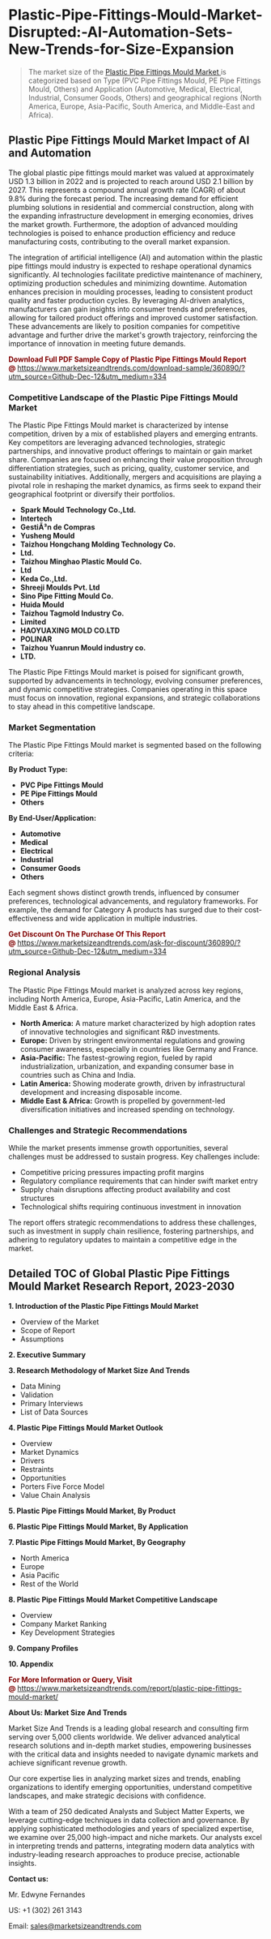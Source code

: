 <H1>Plastic-Pipe-Fittings-Mould-Market-Disrupted:-AI-Automation-Sets-New-Trends-for-Size-Expansion</H1><blockquote><p>The market size of the <a href="https://www.marketsizeandtrends.com/download-sample/360890/?utm_source=Github-Dec-12&amp;utm_medium=334" target="_blank">Plastic Pipe Fittings Mould Market </a>is categorized based on Type (PVC Pipe Fittings Mould, PE Pipe Fittings Mould, Others) and Application (Automotive, Medical, Electrical, Industrial, Consumer Goods, Others) and geographical regions (North America, Europe, Asia-Pacific, South America, and Middle-East and Africa).</p></blockquote><p><h2>Plastic Pipe Fittings Mould Market Impact of AI and Automation</h2><p>The global plastic pipe fittings mould market was valued at approximately USD 1.3 billion in 2022 and is projected to reach around USD 2.1 billion by 2027. This represents a compound annual growth rate (CAGR) of about 9.8% during the forecast period. The increasing demand for efficient plumbing solutions in residential and commercial construction, along with the expanding infrastructure development in emerging economies, drives the market growth. Furthermore, the adoption of advanced moulding technologies is poised to enhance production efficiency and reduce manufacturing costs, contributing to the overall market expansion.</p><p>The integration of artificial intelligence (AI) and automation within the plastic pipe fittings mould industry is expected to reshape operational dynamics significantly. AI technologies facilitate predictive maintenance of machinery, optimizing production schedules and minimizing downtime. Automation enhances precision in moulding processes, leading to consistent product quality and faster production cycles. By leveraging AI-driven analytics, manufacturers can gain insights into consumer trends and preferences, allowing for tailored product offerings and improved customer satisfaction. These advancements are likely to position companies for competitive advantage and further drive the market's growth trajectory, reinforcing the importance of innovation in meeting future demands.</p></p><p><strong><span style="color: #800000;">Download Full PDF Sample Copy of Plastic Pipe Fittings Mould Report @</span>&nbsp;</strong><a href="https://www.marketsizeandtrends.com/download-sample/360890/?utm_source=Github-Dec-12&amp;utm_medium=334">https://www.marketsizeandtrends.com/download-sample/360890/?utm_source=Github-Dec-12&amp;utm_medium=334</a></p><h3>Competitive Landscape of the Plastic Pipe Fittings Mould Market</h3><p>The Plastic Pipe Fittings Mould market is characterized by intense competition, driven by a mix of established players and emerging entrants. Key competitors are leveraging advanced technologies, strategic partnerships, and innovative product offerings to maintain or gain market share. Companies are focused on enhancing their value proposition through differentiation strategies, such as pricing, quality, customer service, and sustainability initiatives. Additionally, mergers and acquisitions are playing a pivotal role in reshaping the market dynamics, as firms seek to expand their geographical footprint or diversify their portfolios.</p><p><strong><p><ul><li>Spark Mould Technology Co.,Ltd. </li><li> Intertech </li><li> GestiÃ³n de Compras </li><li> Yusheng Mould </li><li> Taizhou Hongchang Molding Technology Co. </li><li> Ltd. </li><li> Taizhou Minghao Plastic Mould Co. </li><li> Ltd </li><li> Keda Co.,Ltd. </li><li> Shreeji Moulds Pvt. Ltd </li><li> Sino Pipe Fitting Mould Co. </li><li> Huida Mould </li><li> Taizhou Tagmold Industry Co. </li><li> Limited </li><li> HAOYUAXING MOLD CO.LTD </li><li> POLINAR </li><li> Taizhou Yuanrun Mould industry co. </li><li> LTD.</p></li></ul></p></strong></p><p>The Plastic Pipe Fittings Mould market is poised for significant growth, supported by advancements in technology, evolving consumer preferences, and dynamic competitive strategies. Companies operating in this space must focus on innovation, regional expansions, and strategic collaborations to stay ahead in this competitive landscape.</p><h3>Market Segmentation</h3><p>The Plastic Pipe Fittings Mould market is segmented based on the following criteria:</p><p><strong>By Product Type:</strong></p><p><strong><p><ul><li>PVC Pipe Fittings Mould </li><li> PE Pipe Fittings Mould </li><li> Others</p></li></ul></p></strong></p><p><strong>By End-User/Application:</strong></p><p><strong><p><ul><li>Automotive </li><li> Medical </li><li> Electrical </li><li> Industrial </li><li> Consumer Goods </li><li> Others</p></li></ul></p></strong></p><p>Each segment shows distinct growth trends, influenced by consumer preferences, technological advancements, and regulatory frameworks. For example, the demand for Category A products has surged due to their cost-effectiveness and wide application in multiple industries.</p><p><strong><span style="color: #800000;">Get Discount On The Purchase Of This Report @&nbsp;</span></strong><a href="https://www.marketsizeandtrends.com/ask-for-discount/360890/?utm_source=Github-Dec-12&amp;utm_medium=334">https://www.marketsizeandtrends.com/ask-for-discount/360890/?utm_source=Github-Dec-12&amp;utm_medium=334</a></p><h3>Regional Analysis</h3><p>The Plastic Pipe Fittings Mould market is analyzed across key regions, including North America, Europe, Asia-Pacific, Latin America, and the Middle East &amp; Africa.</p><ul><li><strong>North America:</strong> A mature market characterized by high adoption rates of innovative technologies and significant R&amp;D investments.</li><li><strong>Europe:</strong> Driven by stringent environmental regulations and growing consumer awareness, especially in countries like Germany and France.</li><li><strong>Asia-Pacific:</strong> The fastest-growing region, fueled by rapid industrialization, urbanization, and expanding consumer base in countries such as China and India.</li><li><strong>Latin America:</strong> Showing moderate growth, driven by infrastructural development and increasing disposable income.</li><li><strong>Middle East &amp; Africa:</strong> Growth is propelled by government-led diversification initiatives and increased spending on technology.</li></ul><h3>Challenges and Strategic Recommendations</h3><p>While the market presents immense growth opportunities, several challenges must be addressed to sustain progress. Key challenges include:</p><ul><li>Competitive pricing pressures impacting profit margins</li><li>Regulatory compliance requirements that can hinder swift market entry</li><li>Supply chain disruptions affecting product availability and cost structures</li><li>Technological shifts requiring continuous investment in innovation</li></ul><p>The report offers strategic recommendations to address these challenges, such as investment in supply chain resilience, fostering partnerships, and adhering to regulatory updates to maintain a competitive edge in the market.</p><h2>Detailed TOC of Global Plastic Pipe Fittings Mould Market Research Report, 2023-2030</h2><p><strong>1. Introduction of the Plastic Pipe Fittings Mould Market</strong></p><ul><li>Overview of the Market</li><li>Scope of Report</li><li>Assumptions&nbsp;</li></ul><p><strong>2. Executive Summary</strong></p><p><strong>3. Research Methodology of <strong>Market Size And Trends</strong></strong></p><ul><li>Data Mining</li><li>Validation</li><li>Primary Interviews</li><li>List of Data Sources&nbsp;</li></ul><p><strong>4. Plastic Pipe Fittings Mould Market Outlook</strong></p><ul><li>Overview</li><li>Market Dynamics</li><li>Drivers</li><li>Restraints</li><li>Opportunities</li><li>Porters Five Force Model</li><li>Value Chain Analysis&nbsp;</li></ul><p><strong>5. Plastic Pipe Fittings Mould Market, By Product</strong></p><p><strong>6. Plastic Pipe Fittings Mould Market, By Application</strong></p><p><strong>7. Plastic Pipe Fittings Mould Market, By Geography</strong></p><ul><li>North America</li><li>Europe</li><li>Asia Pacific</li><li>Rest of the World&nbsp;</li></ul><p><strong>8. Plastic Pipe Fittings Mould Market Competitive Landscape</strong></p><ul><li>Overview</li><li>Company Market Ranking</li><li>Key Development Strategies&nbsp;</li></ul><p><strong>9. Company Profiles</strong></p><p><strong>10. Appendix</strong></p><p><strong><span style="color: #800000;">For More Information or Query, Visit @&nbsp;</span></strong><a href="https://www.marketsizeandtrends.com/report/plastic-pipe-fittings-mould-market/">https://www.marketsizeandtrends.com/report/plastic-pipe-fittings-mould-market/</a></p><p></p><p><strong>About Us:&nbsp;Market Size And Trends</strong></p><p>Market Size And Trends&nbsp;is a leading global research and consulting firm serving over 5,000 clients worldwide. We deliver advanced analytical research solutions and in-depth market studies, empowering businesses with the critical data and insights needed to navigate dynamic markets and achieve significant revenue growth.</p><p>Our core expertise lies in analyzing market sizes and trends, enabling organizations to identify emerging opportunities, understand competitive landscapes, and make strategic decisions with confidence.</p><p>With a team of 250 dedicated Analysts and Subject Matter Experts, we leverage cutting-edge techniques in data collection and governance. By applying sophisticated methodologies and years of specialized expertise, we examine over 25,000 high-impact and niche markets. Our analysts excel in interpreting trends and patterns, integrating modern data analytics with industry-leading research approaches to produce precise, actionable insights.</p><p><strong>Contact us:</strong></p><p>Mr. Edwyne Fernandes</p><p>US: +1 (302) 261 3143</p><p>Email: <a href="mailto:sales@marketsizeandtrends.com">sales@marketsizeandtrends.com</a>&nbsp;</p>
